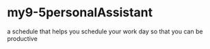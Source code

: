 # my9-5personalAssistant
a schedule that helps you schedule your work day so that you can be productive

